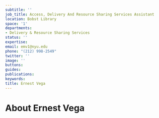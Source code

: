 ```yaml
---
subtitle: ''
job_title: Access, Delivery And Resource Sharing Services Assistant
location: Bobst Library
space: '1'
departments:
- Delivery & Resource Sharing Services
status: ''
expertise: 
email: emv1@nyu.edu
phone: "(212) 998-2549"
twitter: ''
image: ''
buttons: 
guides: 
publications: 
keywords: 
title: Ernest Vega
---
```


# About Ernest Vega